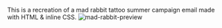 This is a recreation of a mad rabbit tattoo summer campaign email made with HTML & inline CSS.
![mad-rabbit-preview](https://user-images.githubusercontent.com/103478582/207747675-0a94dac8-bfd1-4599-a44d-e5fd89af361b.png)
